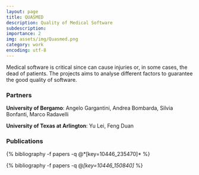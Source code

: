 ```yaml
---
layout: page
title: QUASMED
description: Quality of Medical Software
subdescription: 
importance: 2
img: assets/img/Quasmed.png
category: work
encoding: utf-8
---
```

Medical software is critical since can cause injuries or, in some cases, the dead of patients. The projects aims to analyse different factors to guarantee the good quality of software.

### Partners

**University of Bergamo**: Angelo Gargantini, Andrea Bombarda, Silvia Bonfanti, Marco Radavelli

**University of Texas at Arlington**: Yu Lei, Feng Duan

### Publications
<div class="publications">
{% bibliography -f papers -q @*[key=10446_235470]* %}

{% bibliography -f papers -q @*[key=10446_150840]* %}
</div>
